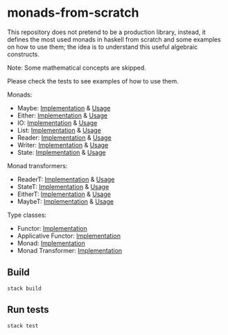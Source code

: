 # monads-from-scratch

This repository does not pretend to be a production library, instead, it defines the most used monads in haskell from 
scratch and some examples on how to use them; the idea is to understand this useful algebraic constructs.

Note: Some mathematical concepts are skipped. 

Please check the tests to see examples of how to use them.

Monads:

- Maybe: [Implementation](src/Monad/Maybe.hs) & [Usage](test/Monad/MaybeSpec.hs)
- Either: [Implementation](src/Monad/Either.hs) & [Usage](test/Monad/EitherSpec.hs)
- IO: [Implementation](src/Monad/IO.hs) & [Usage](test/Monad/IOSpec.hs)
- List: [Implementation](src/Monad/List.hs) & [Usage](test/Monad/ListSpec.hs)
- Reader: [Implementation](src/Monad/Reader.hs) & [Usage](test/Monad/ReaderSpec.hs)
- Writer: [Implementation](src/Monad/Writer.hs) & [Usage](test/Monad/WriterSpec.hs)
- State: [Implementation](src/Monad/State.hs) & [Usage](test/Monad/StateSpec.hs)

Monad transformers:

- ReaderT: [Implementation](src/Monad/Transformer/ReaderT.hs) & [Usage](test/Monad/Transformer/ReaderTSpec.hs)
- StateT: [Implementation](src/Monad/Transformer/StateT.hs) & [Usage](test/Monad/Transformer/StateTSpec.hs) 
- EitherT: [Implementation](src/Monad/Transformer/EitherT.hs) & [Usage](test/Monad/Transformer/EitherTSpec.hs)
- MaybeT: [Implementation](src/Monad/Transformer/MaybeT.hs) & [Usage](test/Monad/Transformer/MaybeTSpec.hs)

Type classes:

- Functor: [Implementation](src/Functor.hs)
- Applicative Functor: [Implementation](src/ApplicativeFunctor.hs)
- Monad: [Implementation](src/Monad.hs)
- Monad Transformer: [Implementation](src/MonadTransformer.hs)

## Build
```shell
stack build
```

## Run tests
```shell
stack test
```
